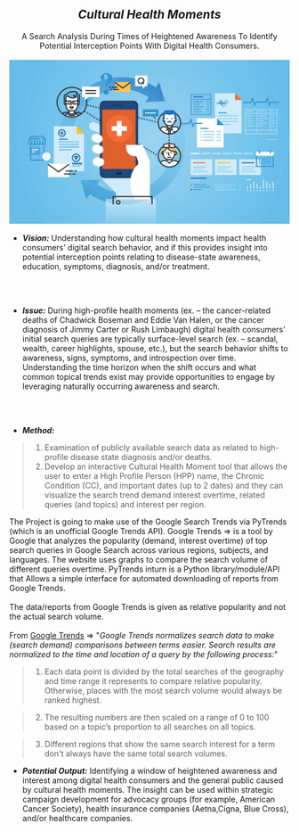 ## <center> ***Cultural Health Moments*** 
<center>A Search Analysis During Times of Heightened Awareness To Identify Potential Interception Points With Digital Health Consumers.</center>
<br>
<center><img src="Assets/DigitalHealth.jpg" width=600/></center>

* ***Vision:*** Understanding how cultural health moments impact health consumers’ digital search behavior, and if this provides insight into potential interception points relating to disease-state awareness, education, symptoms, diagnosis, and/or treatment.
<br>
<br>
  
* ***Issue:*** During high-profile health moments (ex. – the cancer-related deaths of Chadwick Boseman and Eddie Van Halen, or the cancer diagnosis of Jimmy Carter or Rush Limbaugh) digital health consumers’ initial search queries are typically surface-level search (ex. – scandal, wealth, career highlights, spouse, etc.), but the search behavior shifts to awareness, signs, symptoms, and introspection over time. Understanding the time horizon when the shift occurs and what common topical trends exist may provide opportunities to engage by leveraging naturally occurring awareness and search.
<br>
<br>
  
* ***Method:*** <br>
> 1. Examination of publicly available search data as related to high-profile disease state diagnosis and/or deaths. 
> 2. Develop an interactive Cultural Health Moment tool that allows the user to enter a High Profile Person (HPP) name, the Chronic Condition (CC), and important dates (up to 2 dates) and they can visualize the search trend demand interest overtime, related queries (and topics) and interest per region.

The Project is going to make use of the Google Search Trends via PyTrends (which is an unofficial Google Trends API). Google Trends => is a tool by Google that analyzes the popularity (demand, interest overtime) of top search queries in Google Search across various regions, subjects, and languages. The website uses graphs to compare the search volume of different queries overtime. PyTrends inturn is a Python library/module/API that Allows a simple interface for automated downloading of reports from Google Trends. <br>
<br>
The data/reports from Google Trends is given as relative popularity and not the actual search volume. <br> <br>
From [Google Trends]("https://support.google.com/trends/answer/4365533?hl=en") =>
"*Google Trends normalizes search data to make (search demand) comparisons between terms easier. Search results are normalized to the time and location of a query by the following process:*"

> 1. Each data point is divided by the total searches of the geography and time range it represents to compare relative popularity. Otherwise, places with the most search volume would always be ranked highest.

> 2. The resulting numbers are then scaled on a range of 0 to 100 based on a topic’s proportion to all searches on all topics.

> 3. Different regions that show the same search interest for a term don't always have the same total search volumes.

* ***Potential Output:*** Identifying a window of heightened awareness and interest among digital health consumers and the general public caused by cultural health moments. The insight can be used within strategic campaign development for advocacy groups (for example, American Cancer Society), health insurance companies  (Aetna,Cigna, Blue Cross), and/or healthcare companies.
